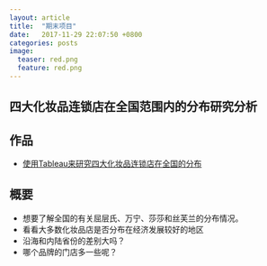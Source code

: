 ```yaml
---
layout: article
title:  "期末项目"
date:   2017-11-29 22:07:50 +0800
categories: posts
image:
  teaser: red.png
  feature: red.png
---
```


## 四大化妆品连锁店在全国范围内的分布研究分析

## 作品
- <a href="https://public.tableau.com/views/_18388/2?:embed=y&:display_count=yes&publish=yes" target="_blank">使用Tableau来研究四大化妆品连锁店在全国的分布</a>

## 概要
- 想要了解全国的有关屈层氏、万宁、莎莎和丝芙兰的分布情况。
- 看看大多数化妆品店是否分布在经济发展较好的地区
- 沿海和内陆省份的差别大吗？
- 哪个品牌的门店多一些呢？



				
				